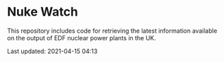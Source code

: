# Nuke Watch

This repository includes code for retrieving the latest information available on the output of EDF nuclear power plants in the UK.

Last updated: 2021-04-15 04:13